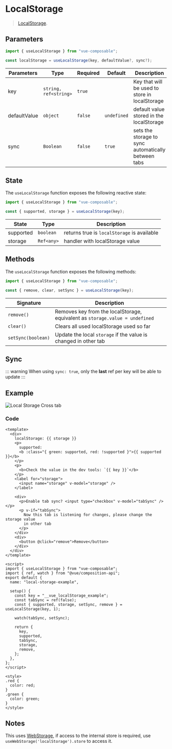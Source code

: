 # LocalStorage

> [LocalStorage](https://developer.mozilla.org/en-US/docs/Web/API/Window/localStorage).

## Parameters

```js
import { useLocalStorage } from "vue-composable";

const localStorage = useLocalStorage(key, defaultValue?, sync?);
```

| Parameters   | Type                  | Required | Default     | Description                                         |
| ------------ | --------------------- | -------- | ----------- | --------------------------------------------------- |
| key          | `string, ref<string>` | `true`   |             | Key that will be used to store in localStorage      |
| defaultValue | `object`              | `false`  | `undefined` | default value stored in the localStorage            |
| sync         | `Boolean`             | `false`  | `true`      | sets the storage to sync automatically between tabs |

## State

The `useLocalStorage` function exposes the following reactive state:

```js
import { useLocalStorage } from "vue-composable";

const { supported, storage } = useLocalStorage(key);
```

| State     | Type       | Description                                 |
| --------- | ---------- | ------------------------------------------- |
| supported | `boolean`  | returns true is `localStorage` is available |
| storage   | `Ref<any>` | handler with localStorage value             |

## Methods

The `useLocalStorage` function exposes the following methods:

```js
import { useLocalStorage } from "vue-composable";

const { remove, clear, setSync } = useLocalStorage(key);
```

| Signature          | Description                                                                  |
| ------------------ | ---------------------------------------------------------------------------- |
| `remove()`         | Removes key from the localStorage, equivalent as `storage.value = undefined` |
| `clear()`          | Clears all used localStorage used so far                                     |
| `setSync(boolean)` | Update the local `storage` if the value is changed in other tab              |

## Sync

::: warning
When using `sync: true`, only the **last** ref per key will be able to update
:::

## Example

![Local Storage Cross tab](/vue-composable/localStorage.gif)

<local-storage-example/>

### Code

```vue
<template>
  <div>
    localStorage: {{ storage }}
    <p>
      supported:
      <b :class="{ green: supported, red: !supported }">{{ supported }}</b>
    </p>
    <p>
      <b>Check the value in the dev tools: `{{ key }}`</b>
    </p>
    <label for="storage">
      <input name="storage" v-model="storage" />
    </label>

    <div>
      <p>Enable tab sync? <input type="checkbox" v-model="tabSync" /></p>
      <p v-if="tabSync">
        Now this tab is listening for changes, please change the storage value
        in other tab
      </p>
    </div>
    <div>
      <button @click="remove">Remove</button>
    </div>
  </div>
</template>

<script>
import { useLocalStorage } from "vue-composable";
import { ref, watch } from "@vue/composition-api";
export default {
  name: "local-storage-example",

  setup() {
    const key = "__vue_localStorage_example";
    const tabSync = ref(false);
    const { supported, storage, setSync, remove } = useLocalStorage(key, 1);

    watch(tabSync, setSync);

    return {
      key,
      supported,
      tabSync,
      storage,
      remove,
    };
  },
};
</script>

<style>
.red {
  color: red;
}
.green {
  color: green;
}
</style>
```

## Notes

This uses [WebStorage](./webStorage.md), if access to the internal store is required, use `useWebStorage('localStorage').store` to access it.
